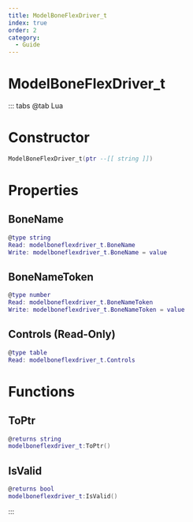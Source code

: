 ```yaml
---
title: ModelBoneFlexDriver_t
index: true
order: 2
category:
  - Guide
---
```


# ModelBoneFlexDriver_t

::: tabs
@tab Lua
# Constructor
```lua
ModelBoneFlexDriver_t(ptr --[[ string ]])
```
# Properties
## BoneName 
```lua
@type string
Read: modelboneflexdriver_t.BoneName
Write: modelboneflexdriver_t.BoneName = value
```
## BoneNameToken 
```lua
@type number
Read: modelboneflexdriver_t.BoneNameToken
Write: modelboneflexdriver_t.BoneNameToken = value
```
## Controls (Read-Only)
```lua
@type table
Read: modelboneflexdriver_t.Controls
```
# Functions
## ToPtr
```lua
@returns string
modelboneflexdriver_t:ToPtr()
```
## IsValid
```lua
@returns bool
modelboneflexdriver_t:IsValid()
```

:::